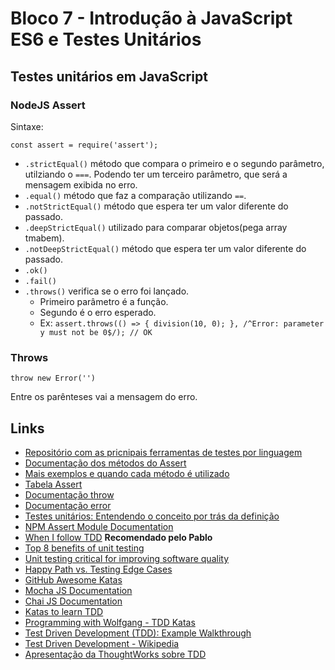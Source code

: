 # Bloco 7 - Introdução à JavaScript ES6 e Testes Unitários

## Testes unitários em JavaScript

### NodeJS Assert

Sintaxe: 
```
const assert = require('assert');
```

- `.strictEqual()` método que compara o primeiro e o segundo parâmetro, utilziando o `===`. Podendo ter um terceiro parâmetro, que será a mensagem exibida no erro.
- `.equal()` método que faz a comparação utilizando `==`.
- `.notStrictEqual()` método que espera ter um valor diferente do passado.
- `.deepStrictEqual()` utilizado para comparar objetos(pega array tmabem).
- `.notDeepStrictEqual()` método que espera ter um valor diferente do passado.
- `.ok()`
- `.fail()`
- `.throws()` verifica se o erro foi lançado.
  - Primeiro parâmetro é a função.
  - Segundo é o erro esperado.
  - Ex: `assert.throws(() => { division(10, 0); }, /^Error: parameter y must not be 0$/); // OK`

### Throws

```
throw new Error('')
```

Entre os parênteses vai a mensagem do erro.
## Links

- [Repositório com as pricnipais ferramentas de testes por linguagem](https://github.com/atinfo/awesome-test-automation)
- [Documentação dos métodos do Assert](https://nodejs.org/api/assert.htmls)
- [Mais exemplos e quando cada método é utilizado](https://nelsonic.gitbooks.io/node-js-by-example/content/core/assert/README.html)
- [Tabela Assert](https://www.w3schools.com/nodejs/ref_assert.asp)
- [Documentação throw](https://developer.mozilla.org/pt-BR/docs/Web/JavaScript/Reference/Statements/throw)
- [Documentação error](https://developer.mozilla.org/pt-BR/docs/Web/JavaScript/Reference/Global_Objects/Error)
- [Testes unitários: Entendendo o conceito por trás da definição](https://blog.paulagrangeiro.com.br/1-testes-unit%C3%A1rios-entendendo-o-conceito-por-tr%C3%A1s-da-defini%C3%A7%C3%A3o-f3a4bace71c9)
- [NPM Assert Module Documentation](https://nodejs.org/api/assert.html)
- [When I follow TDD](https://kentcdodds.com/blog/when-i-follow-tdd) **Recomendado pelo Pablo**
- [Top 8 benefits of unit testing](https://dzone.com/articles/top-8-benefits-of-unit-testing)
- [Unit testing critical for improving software quality](https://searchsoftwarequality.techtarget.com/news/1265369/Unit-testing-critical-for-improving-software-quality)
- [Happy Path vs. Testing Edge Cases](https://teamtreehouse.com/library/happy-path-vs-testing-edge-cases)
- [GitHub Awesome Katas](https://github.com/gamontal/awesome-katas)
- [Mocha JS Documentation](https://mochajs.org/#installation)
- [Chai JS Documentation](https://www.chaijs.com/guide/)
- [Katas to learn TDD](https://kata-log.rocks/tdd)
- [Programming with Wolfgang - TDD Katas](https://www.programmingwithwolfgang.com/tdd-kata/)
- [Test Driven Development (TDD): Example Walkthrough](https://technologyconversations.com/2013/12/20/test-driven-development-tdd-example-walkthrough/)
- [Test Driven Development - Wikipedia](https://en.wikipedia.org/wiki/Test-driven_development)
- [Apresentação da ThoughtWorks sobre TDD](https://agileindia.org/uploads/downloads/TDD.pdf)

